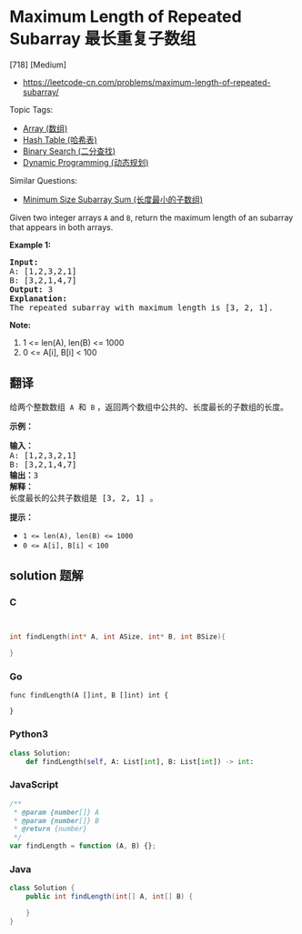 # Maximum Length of Repeated Subarray 最长重复子数组

[718] [Medium]

- https://leetcode-cn.com/problems/maximum-length-of-repeated-subarray/

Topic Tags:

- [Array (数组)](https://leetcode-cn.com/tag/array/)
- [Hash Table (哈希表)](https://leetcode-cn.com/tag/hash-table/)
- [Binary Search (二分查找)](https://leetcode-cn.com/tag/binary-search/)
- [Dynamic Programming (动态规划)](https://leetcode-cn.com/tag/dynamic-programming/)

Similar Questions:

- [Minimum Size Subarray Sum (长度最小的子数组)](https://leetcode-cn.com/problems/minimum-size-subarray-sum/)

Given two integer arrays `A` and `B`, return the maximum length of an subarray that appears in both arrays.

**Example 1:**

<pre><b>Input:</b>
A: [1,2,3,2,1]
B: [3,2,1,4,7]
<b>Output:</b> 3
<b>Explanation:</b> 
The repeated subarray with maximum length is [3, 2, 1].
</pre>

**Note:**

1.  1 <= len(A), len(B) <= 1000
2.  0 <= A\[i\], B\[i\] < 100

## 翻译

给两个整数数组  `A`  和  `B` ，返回两个数组中公共的、长度最长的子数组的长度。

**示例：**

<pre><strong>输入：</strong>
A: [1,2,3,2,1]
B: [3,2,1,4,7]
<strong>输出：</strong>3
<strong>解释：</strong>
长度最长的公共子数组是 [3, 2, 1] 。
</pre>

**提示：**

- `1 <= len(A), len(B) <= 1000`
- `0 <= A[i], B[i] < 100`

## solution 题解

### C

```c


int findLength(int* A, int ASize, int* B, int BSize){

}
```

### Go

```golang
func findLength(A []int, B []int) int {

}
```

### Python3

```python
class Solution:
    def findLength(self, A: List[int], B: List[int]) -> int:
```

### JavaScript

```javascript
/**
 * @param {number[]} A
 * @param {number[]} B
 * @return {number}
 */
var findLength = function (A, B) {};
```

### Java

```java
class Solution {
    public int findLength(int[] A, int[] B) {

    }
}
```
